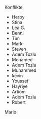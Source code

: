  Konflikte


- Herby
- Stina
- Lea G. 
- Benni
- Tim
- Mark 
- Steven
- Adem Tozlu
- Mohamed
- Adem Tozlu
- Muhammed
- kevin
- Youssef
- Hayriye
- Artiom
- Adem Tozlu
- Robert



Mario
